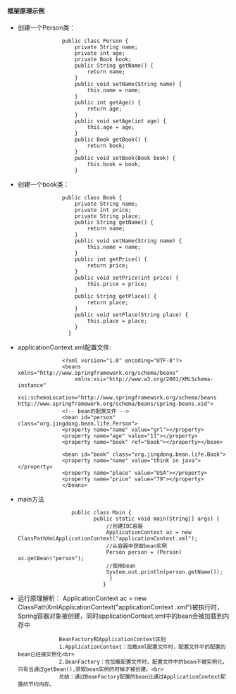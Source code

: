 #### 框架原理示例
* 创建一个Person类：

                    public class Person {
                        private String name;
                        private int age;
                        private Book book;
                        public String getName() {
                            return name;
                        }
                        public void setName(String name) {
                            this.name = name;
                        }
                        public int getAge() {
                            return age;
                        }
                        public void setAge(int age) {
                            this.age = age;
                        }
                        public Book getBook() {
                            return book;
                        }
                        public void setBook(Book book) {
                            this.book = book;
                        }
* 创建一个book类：

                    public class Book {
                        private String name;
                        private int price;
                        private String place;
                        public String getName() {
                            return name;
                        }
                        public void setName(String name) {
                            this.name = name;
                        }
                        public int getPrice() {
                            return price;
                        }
                        public void setPrice(int price) {
                            this.price = price;
                        }
                        public String getPlace() {
                            return place;
                        }
                        public void setPlace(String place) {
                            this.place = place;
                        }
                      }
* applicationContext.xml配置文件:

                    <?xml version="1.0" encoding="UTF-8"?>
                    <beans xmlns="http://www.springframework.org/schema/beans"
                        xmlns:xsi="http://www.w3.org/2001/XMLSchema-instance"
                        xsi:schemaLocation="http://www.springframework.org/schema/beans http://www.springframework.org/schema/beans/spring-beans.xsd">
                    <!-- bean的配置文件 -->
                    <bean id="person" class="org.jingdong.bean.life.Person">
                    <property name="name" value="grl"></property>
                    <property name="age" value="11"></property> 
                    <property name="book" ref="book"></property></bean>
                    
                    <bean id="book" class="org.jingdong.bean.life.Book">
                    <property name="name" value="think in java"></property>
                    <property name="place" value="USA"></property>
                    <property name="price" value="79"></property>
                    </beans>
* main方法

                       public class Main {
                              public static void main(String[] args) {
                                  //创建IOC容器
                                  ApplicationContext ac = new ClassPathXmlApplicationContext("applicationContext.xml");
                                  //从容器中获取bean实例
                                  Person person = (Person) ac.getBean("person");
                                  //使用bean
                                  System.out.println(person.getName());
                                   }
                                 }
                    
 * 运行原理解析：
 ApplicationContext ac = new ClassPathXmlApplicationContext("applicationContext .xml")被执行时，Spring容器对象被创建，同时applicationContext.xml中的bean会被加载到内存中
 
                    BeanFactory和ApplicationContext区别
                    1.ApplicationContext：加载xml配置文件时，配置文件中的配置的bean已经被实例化<br>
                    2.BeanFactory：在加载配置文件时，配置文件中的bean不被实例化，只有当通过getBean(),获取bean实例的时候才被创建。<br>
                    总结：通过BeanFactory配置的bean比通过ApplicationContext配置的节约内存。
